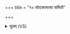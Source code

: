 +++
title = "१० सोदक्रामत्सा समितौ"

+++
<details><summary>मूलम् (VS)</summary>

सोद॑क्राम॒त्सा समि॑तौ॒ न्य᳡क्रामत्।
</details>